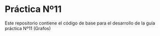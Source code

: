 # Práctica Nº11
Este repositorio contiene el código de base para el desarrollo de la guía práctica Nº11 (Grafos)
